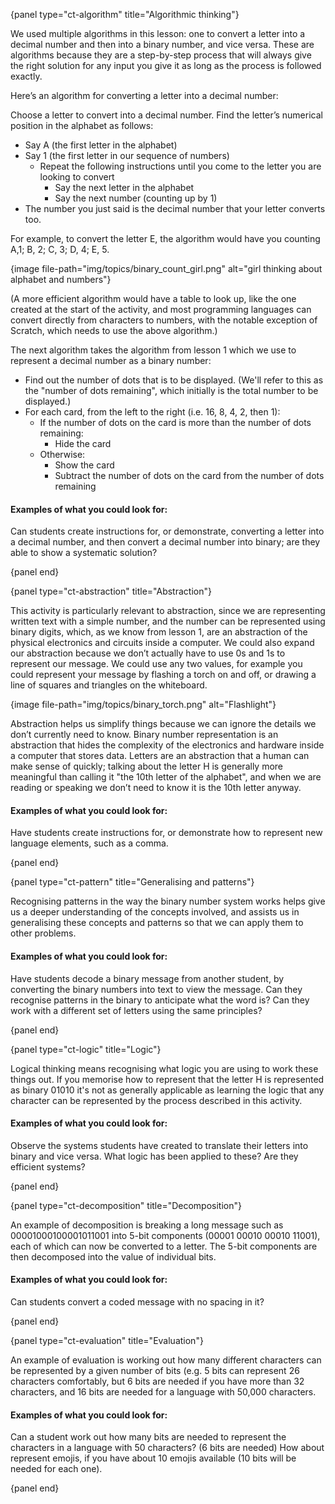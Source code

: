 {panel type="ct-algorithm" title="Algorithmic thinking"}

We used multiple algorithms in this lesson: one  to convert a letter into a decimal number and then into a binary number, and vice versa. These are algorithms because they are a step-by-step process that will always give the right solution for any input you give it as long as the process is followed exactly.

Here’s an algorithm for converting a letter into a decimal number:

Choose a letter to convert into a decimal number. Find the letter’s numerical position in the alphabet as follows: 
-   Say A (the first letter in the alphabet)
-   Say 1 (the first letter in our sequence of numbers)
    -   Repeat the following instructions until you come to the letter you are looking to convert
        -   Say the next letter in the alphabet
        -   Say the next number (counting up by 1)
-   The number you just said is the decimal number that your letter converts too.

For example, to convert the letter E, the algorithm would have you counting A,1; B, 2; C, 3; D, 4; E, 5. 

{image file-path="img/topics/binary_count_girl.png" alt="girl thinking about alphabet and numbers"}

(A more efficient algorithm would have a table to look up, like the one created at the start of the activity, and most programming languages can convert directly from characters to numbers, with the notable exception of Scratch, which needs to use the above algorithm.)

The next algorithm takes the algorithm from lesson 1 which we use to represent a decimal number as a binary number: 

-   Find out the number of dots that is to be displayed. (We'll refer to this as the "number of dots remaining", which initially is the total number to be displayed.)
-   For each card, from the left to the right (i.e. 16, 8, 4, 2, then 1):
    -   If the number of dots on the card is more than the number of dots remaining:
        -   Hide the card 
    -   Otherwise:
        -   Show the card
        -   Subtract the number of dots on the card from the number of dots remaining

#### Examples of what you could look for:

Can students create instructions for, or demonstrate, converting a letter into a decimal number, and then convert a decimal number into binary; are they able to show a systematic solution?

{panel end}

{panel type="ct-abstraction" title="Abstraction"}

This activity is particularly relevant to abstraction, since we are representing written text with a simple number, and the number can be represented using binary digits, which, as we know from lesson 1, are an abstraction of the physical electronics and circuits inside a computer.
We could also expand our abstraction because we don’t actually have to use 0s and 1s to represent our message.
We could use any two values, for example you could represent your message by flashing a torch on and off, or drawing a line of squares and triangles on the whiteboard. 

{image file-path="img/topics/binary_torch.png" alt="Flashlight"}

Abstraction helps us simplify things because we can ignore the details we don’t currently need to know.
Binary number representation is an abstraction that hides the complexity of the electronics and hardware inside a computer that stores data.
Letters are an abstraction that a human can make sense of quickly; talking about the letter H is generally more meaningful than calling it "the 10th letter of the alphabet", and when we are reading or speaking we don’t need to know it is the 10th letter anyway.
 
#### Examples of what you could look for:

Have students create instructions for, or demonstrate how to represent new language elements, such as a comma.

{panel end}

{panel type="ct-pattern" title="Generalising and patterns"}

Recognising patterns in the way the binary number system works helps give us a deeper understanding of the concepts involved, and assists us in generalising these concepts and patterns so that we can apply them to other problems. 

#### Examples of what you could look for: 

Have students decode a binary message from another student, by converting the binary numbers into text to view the message.
Can they recognise patterns in the binary to anticipate what the word is? Can they work with a different set of letters using the same principles?
 
{panel end}

{panel type="ct-logic" title="Logic"}

Logical thinking means recognising what logic you are using to work these things out.
If you memorise how to represent that the letter H is represented as binary 01010 it's not as generally applicable as learning the logic that any character can be represented by the process described in this activity.

#### Examples of what you could look for: 

Observe the systems students have created to translate their letters into binary and vice versa. What logic has been applied to these? Are they efficient systems? 

{panel end}

{panel type="ct-decomposition" title="Decomposition"}

An example of decomposition is breaking a long message such as 00001000100001011001 into 5-bit components (00001 00010 00010 11001), each of which can now be converted to a letter.
The 5-bit components are then decomposed into the value of individual bits.

#### Examples of what you could look for: 

Can students convert a coded message with no spacing in it?

{panel end}

{panel type="ct-evaluation" title="Evaluation"}

An example of evaluation is working out how many different characters can be represented by a given number of bits (e.g. 5 bits can represent 26 characters comfortably, but 6 bits are needed if you have more than 32 characters, and 16 bits are needed for a language with 50,000 characters.

#### Examples of what you could look for:

Can a student work out how many bits are needed to represent the characters in a language with 50 characters? (6 bits are needed)
How about represent emojis, if you have about 10 emojis available (10 bits will be needed for each one).

{panel end}
